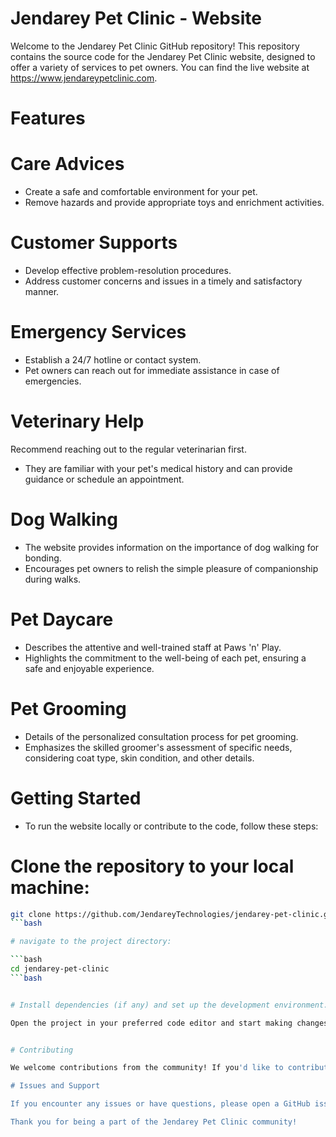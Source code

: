 # Jendarey Pet Clinic - Website
Welcome to the Jendarey Pet Clinic GitHub repository! This repository contains the source code for the Jendarey Pet Clinic website, designed to offer a variety of services to pet owners. You can find the live website at https://www.jendareypetclinic.com.

# Features

# Care Advices

- Create a safe and comfortable environment for your pet.
- Remove hazards and provide appropriate toys and enrichment activities.

# Customer Supports

- Develop effective problem-resolution procedures.
- Address customer concerns and issues in a timely and satisfactory manner.

# Emergency Services

- Establish a 24/7 hotline or contact system.
- Pet owners can reach out for immediate assistance in case of emergencies.

# Veterinary Help

Recommend reaching out to the regular veterinarian first.
- They are familiar with your pet's medical history and can provide guidance or schedule an appointment.

# Dog Walking

- The website provides information on the importance of dog walking for bonding.
- Encourages pet owners to relish the simple pleasure of companionship during walks.

# Pet Daycare

- Describes the attentive and well-trained staff at Paws 'n' Play.
- Highlights the commitment to the well-being of each pet, ensuring a safe and enjoyable experience.


# Pet Grooming

- Details of the personalized consultation process for pet grooming.
- Emphasizes the skilled groomer's assessment of specific needs, considering coat type, skin condition, and other details.

# Getting Started

- To run the website locally or contribute to the code, follow these steps:


# Clone the repository to your local machine:

```bash
git clone https://github.com/JendareyTechnologies/jendarey-pet-clinic.git
```bash

# navigate to the project directory:

```bash
cd jendarey-pet-clinic
```bash


# Install dependencies (if any) and set up the development environment.

Open the project in your preferred code editor and start making changes or running the website locally.


# Contributing

We welcome contributions from the community! If you'd like to contribute to the development of the Jendarey Pet Clinic website, please follow our contribution guidelines.

# Issues and Support

If you encounter any issues or have questions, please open a GitHub issue or reach out to our support team through the contact information on the website.

Thank you for being a part of the Jendarey Pet Clinic community!
